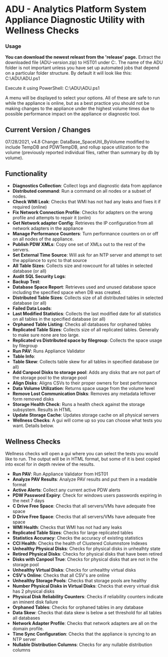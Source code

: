 # ADU - Analytics Platform System Appliance Diagnostic Utility with Wellness Checks

### Usage

**You can download the newest releast from the 'release' page.** Extract the downloaded file (ADU-_version_.zip) to HST01 under C:\. The name of the ADU folder is not important unless you have set up automated jobs that depend on a particular folder structure. By default it will look like this: C:\ADU\ADU.ps1

Execute it using PowerShell: C:\ADU\ADU.ps1

A menu will be displayed to select your options. All of these are safe to run while the appliance is online, but as a best practice you should not be making changes to the appliance under the highest volume times due to possible performance impact on the appliance or diagnostic tool. 



## Current Version / Changes
07/28/2021, v4.8
Change: DataBase_SpaceUtil_ByVolume modified to include TempDB and PDWTempDB, and rollup space utilization to the volume (previously reported individual files, rather than summary by db by volume).


## Functionality

* **Diagnostics Collection**: Collect logs and diagnostic data from appliance
* **Distributed command**: Run a command on all nodes or a subset of nodes.
* **Check WMI Leak**: Checks that WMI has not had any leaks and fixes it if required (online)
* **Fix Network Connection Profile**: Checks for adapters on the wrong profile and attempts to repair it (onlin)
* **Get Network adapter Config**: Retrieves the IP configuration from all network adapters in the appliance
* **Manage Performance Counters**: Turn performance counters on or off on all nodes of the appliance. 
* **Publish PDW XMLs**: Copy one set of XMLs out to the rest of the servers. 
* **Set External Time Source**: Will ask for an NTP server and attempt to set the appliance to sync to that source
* **All Table Sizes**: Collects size and rowcount for all tables in selected database (or all)
* **Audit SQL Security Logs**:
* **Backup Test**:
* **Database Space Report**: Retrieves used and unused database space including the specified space when DB was created.
* **Distributed Table Sizes**: Collects size of all distributed tables in selected database (or all)
* **Failed Data Loads**:
* **Last Modified Statistics**: Collects the last modified date for all statistics on all tables in the specified database (or all)
* **Orphaned Table Listing**: Checks all databases for orphaned tables
* **Replicated Table Sizes**: Collects size of all replicated tables. Generally to make sure none are too large.
* **Replicated vs Distributed space by filegroup**: Collects the space usage by filegroup
* **Run PAV**: Runs Appliance Validator
* **Table Info**:
* **Table Skew**: Collects table skew for all tables in specified database (or all)
* **Add Canpool Disks to storage pool**: Adds any disks that are not part of the storage pool to the storage pool
* **Align Disks**: Aligns CSVs to their proper owners for best performance
* **Data Volume Utilization**: Returns space usage from the volume level
* **Remove Lost Communication Disks**: Removes any metadata leftover form removed disks
* **Storage Health Check**: Runs a health check against the storage subsystem. Results in HTML
* **Update Storage Cache**: Updates storage cache on all physical servers
* **Wellness Checks**: A gui will come up so you can choose what tests you want. Details below. 

## Wellness Checks
Wellness checks will open a gui where you can select the tests you would like to run. The output will be in HTML format, but some of it is best copied into excel for in depth review of the results.

* **Run PAV**: Run Appliance Validator from HST01
* **Analyze PAV Results**: Analyze PAV results and put them in a readable format
* **Active Alerts**: Collect any current active PDW alerts
* **PDW Password Expiry**: Check for windows users passwords expiring in the next 7 days
* **C Drive Free Space**: Checks that all servers/VMs have adequate free space
* **D Drive Free Space**: Checks that all servers/VMs have adequate free space
* **WMI Health**: Checks that WMI has not had any leaks
* **Replicated Table Sizes**: Checks for large replicated tables
* **Statistics Accuracy**: Checks the accuracy of existing statistics
* **CCI Health**: Checks the health of Clustered Columnstore Indexes
* **Unhealthy Physical Disks**: Checks for physical disks in unhealhty state
* **Retired Physical Disks**: Checks for physical disks that have been retired
* **Disks with Canpool True**: Checks for physical disks that are not in the storage pool
* **Unhealthy Virtual Disks**: Checks for unhealthy virtual disks
* **CSV's Online**: Checks that all CSV's are online
* **Unhealthy Storage Pools**: Checks that storage pools are healthy
* **Number Physical Disks in Virtual Disks**: Checks that every virtual disk has 2 physical disks
* **Physical Disk Reliability Counters**: Checks if reliability counters indicate an iminent disk failure
* **Orphaned Tables**: Checks for orphaned tables in any database
* **Data Skew**: Checks that data skew is below a set threshold for all tables all databases
* **Network Adapter Profile**: Checks that network adapters are all on the domain profile.
* **Time Sync Configuration**: Checks that the appliance is syncing to an NTP server
* **Nullable Distribution Columns**: Checks for any nullable distribution columns
